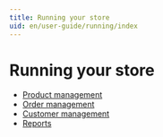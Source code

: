 ```yaml
---
title: Running your store
uid: en/user-guide/running/index
---
```


# Running your store

* [Product management](xref:en/user-guide/running/product-management/index)
* [Order management](xref:en/user-guide/running/order-management/index)
* [Customer management](xref:en/user-guide/running/customer-management/index)
* [Reports](xref:en/user-guide/running/reports/index)
